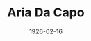 ---
title: Aria Da Capo
date: 1926-02-16
closing_date:
layout: productions
playbill:
Theatre: Theatre Jacksonville
cast:
- Columbine: Birsa Shepard
- Cothurnus: John A. Hall
- Thyrsis: John Jones
- Pierrot: Philip Conroy
- Corydon: Philip S. May
crew:
- Director: Tracy L'Engle
- Stage Settings: Anne C. Lalor
- Lighting: Martha Race
- Costumes and Props: Mrs. Burton Barrs
- Costumes and Props Assistant: Gertrude F. Jacobi
understudies:
orchestra:
---